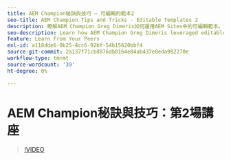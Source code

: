 ```yaml
---
title: AEM Champion秘訣與技巧 — 可編輯的範本2
seo-title: AEM Champion Tips and Tricks - Editable Templates 2
description: 瞭解AEM Champion Greg Dimeris如何運用AEM Sites中的可編輯範本。 檢閱這些快速秘訣，然後立即在您的執行個體中試用。
seo-description: Learn how AEM Champion Greg Dimeris leveraged editable templates in AEM Sites. Review these quick tips and then give them a try in your instance today.
feature: Learn From Your Peers
exl-id: a118dde6-0b25-4cc6-92bf-54b15620bbf4
source-git-commit: 2a137f71cbd876db0164e84ab437e8eda982270e
workflow-type: tm+mt
source-wordcount: '39'
ht-degree: 0%

---
```


# AEM Champion秘訣與技巧：第2場講座

>[!VIDEO](https://video.tv.adobe.com/v/3409427?quality=12&learn=on)
